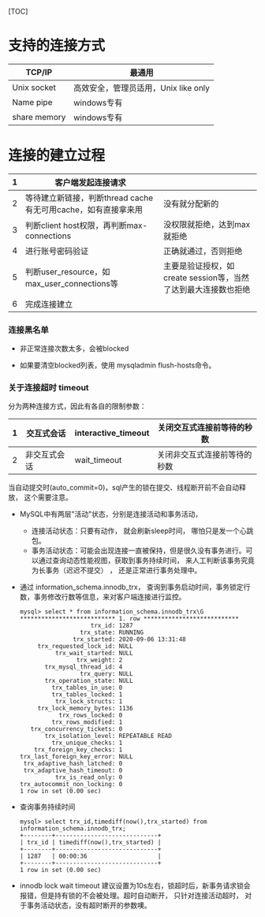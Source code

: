 [TOC]

# 支持的连接方式

| TCP/IP        | 最通用                               |
| ------------- | ------------------------------------ |
| Unix  socket  | 高效安全，管理员适用，Unix like only |
| Name  pipe    | windows专有                          |
| share  memory | windows专有                          |

 

# 连接的建立过程

| 1    | 客户端发起连接请求                                           |                                                              |
| ---- | ------------------------------------------------------------ | ------------------------------------------------------------ |
| 2    | 等待建立新链接，判断thread cache有无可用cache，如有直接拿来用 | 没有就分配新的                                               |
| 3    | 判断client host权限，再判断max-connections                   | 没权限就拒绝，达到max就拒绝                                  |
| 4    | 进行账号密码验证                                             | 正确就通过，否则拒绝                                         |
| 5    | 判断user_resource，如max_user_connections等                  | 主要是验证授权，如create session等，当然了达到最大连接数也拒绝 |
| 6    | 完成连接建立                                                 |                                                              |

 

### 连接黑名单

- 非正常连接次数太多，会被blocked

- 如果要清空blocked列表，使用 mysqladmin flush-hosts命令。

 

 

### 关于连接超时 timeout

分为两种连接方式，因此有各自的限制参数：

| 1    | 交互式会话   | interactive_timeout | 关闭交互式连接前等待的秒数   |
| ---- | ------------ | ------------------- | ---------------------------- |
| 2    | 非交互式会话 | wait_timeout        | 关闭非交互式连接前等待的秒数 |

 

当自动提交时(auto_commit=0)，sql产生的锁在提交、线程断开前不会自动释放， 这个需要注意。



- MySQL中有两层"活动"状态，分别是连接活动和事务活动，
  - 连接活动状态：只要有动作， 就会刷新sleep时间， 哪怕只是发一个心跳包。
  - 事务活动状态：可能会出现连接一直被保持，但是很久没有事务进行。可以通过查询动态性能视图，获取到事务持续时间， 来人工判断该事务究竟为长事务（迟迟不提交） ， 还是正常进行事务处理中。

- 通过 information_schema.innodb_trx， 查询到事务启动时间，事务锁定行数，事务修改行数等信息，来对客户端连接进行监控。

  ```
  mysql> select * from information_schema.innodb_trx\G
  *************************** 1. row ***************************
                      trx_id: 1287
                   trx_state: RUNNING
                 trx_started: 2020-09-06 13:31:48
       trx_requested_lock_id: NULL
            trx_wait_started: NULL
                  trx_weight: 2
         trx_mysql_thread_id: 4
                   trx_query: NULL
         trx_operation_state: NULL
           trx_tables_in_use: 0
           trx_tables_locked: 1
            trx_lock_structs: 1
       trx_lock_memory_bytes: 1136
             trx_rows_locked: 0
           trx_rows_modified: 1
     trx_concurrency_tickets: 0
         trx_isolation_level: REPEATABLE READ
           trx_unique_checks: 1
      trx_foreign_key_checks: 1
  trx_last_foreign_key_error: NULL
   trx_adaptive_hash_latched: 0
   trx_adaptive_hash_timeout: 0
            trx_is_read_only: 0
  trx_autocommit_non_locking: 0
  1 row in set (0.00 sec)
  ```



- 查询事务持续时间

  ```
  mysql> select trx_id,timediff(now(),trx_started) from  information_schema.innodb_trx;
  +--------+-----------------------------+
  | trx_id | timediff(now(),trx_started) |
  +--------+-----------------------------+
  | 1287   | 00:00:36                    |
  +--------+-----------------------------+
  1 row in set (0.00 sec)
  ```

  

- innodb lock wait timeout 建议设置为10s左右，锁超时后，新事务请求锁会报错，但是持有锁的不会被处理。超时自动断开， 只针对连接活动超时， 对于事务活动状态，没有超时断开的参数噢。

 

 